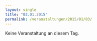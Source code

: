 ```yaml
---
layout: single
title: "03.01.2015"
permalink: /veranstaltungen/2015/01/03/
---
```


Keine Veranstaltung an diesem Tag.
